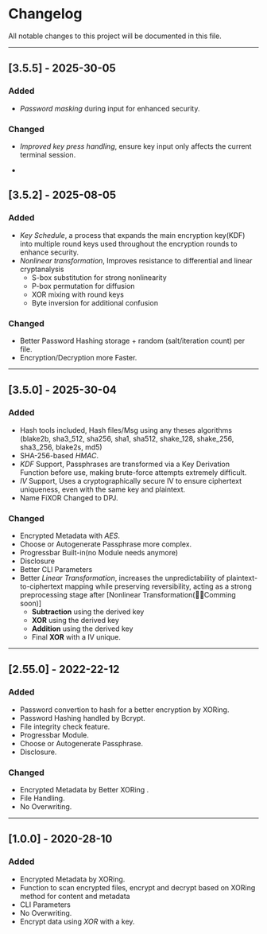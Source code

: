 # Changelog

All notable changes to this project will be documented in this file.

---

## [3.5.5] - 2025-30-05
### Added
- *Password masking* during input for enhanced security.
### Changed
- *Improved key press handling*, ensure key input only affects the current terminal session.
*


## [3.5.2] - 2025-08-05
### Added
- *Key Schedule*, a process that expands the main encryption key(KDF) into multiple round keys used throughout the encryption rounds to enhance security. 
- *Nonlinear transformation*, Improves resistance to differential and linear cryptanalysis
  - S-box substitution for strong nonlinearity
  - P-box permutation for diffusion
  - XOR mixing with round keys
  - Byte inversion for additional confusion
### Changed
- Better Password Hashing storage + random (salt/iteration count) per file.
- Encryption/Decryption more Faster.

---

## [3.5.0] - 2025-30-04
### Added
- Hash tools included, Hash files/Msg using any theses algorithms (blake2b, sha3_512, sha256, sha1, sha512, shake_128, shake_256, sha3_256, blake2s, md5)
- SHA-256-based *HMAC*.
- *KDF* Support, Passphrases are transformed via a Key Derivation Function before use, making brute-force attempts extremely difficult.
- *IV* Support, Uses a cryptographically secure IV to ensure ciphertext uniqueness, even with the same key and plaintext.
- Name FiXOR Changed to DPJ.
### Changed
- Encrypted Metadata with *AES*.
- Choose or Autogenerate Passphrase more complex.
- Progressbar Built-in(no Module needs anymore)
- Disclosure
- Better CLI Parameters
- Better *Linear Transformation*, increases the unpredictability of plaintext-to-ciphertext mapping while preserving reversibility, acting as a strong  preprocessing stage after [Nonlinear Transformation(🔧🧪Comming soon)]
  - **Subtraction** using the derived key
  - **XOR** using the derived key
  - **Addition** using the derived key
  - Final **XOR** with a IV unique.
---

## [2.55.0] - 2022-22-12
### Added
- Password convertion to hash for a better encryption by XORing.
- Password Hashing handled by Bcrypt.
- File integrity check feature.
- Progressbar Module.
- Choose or Autogenerate Passphrase.
- Disclosure.
### Changed
- Encrypted Metadata by Better XORing .
- File Handling.
- No Overwriting.
---

## [1.0.0] - 2020-28-10
### Added
- Encrypted Metadata by XORing.
- Function to scan encrypted files, encrypt and decrypt based on XORing method for content and metadata
- CLI Parameters 
- No Overwriting.
- Encrypt data using *XOR* with a key.
